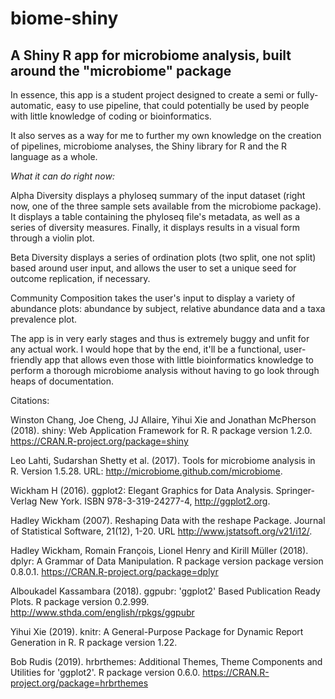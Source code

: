 # biome-shiny
##  A Shiny R app for microbiome analysis, built around the "microbiome" package

In essence, this app is a student project designed to create a semi or fully-automatic, easy to use pipeline, that could potentially be used by people with little knowledge of coding or bioinformatics.

It also serves as a way for me to further my own knowledge on the creation of pipelines, microbiome analyses, the Shiny library for R and the R language as a whole.

*What it can do right now:*

Alpha Diversity displays a phyloseq summary of the input dataset (right now, one of the three sample sets available from the microbiome package). It displays a table containing the phyloseq file's metadata, as well as a series of diversity measures. Finally, it displays results in a visual form through a violin plot.

Beta Diversity displays a series of ordination plots (two split, one not split) based around user input, and allows the user to set a unique seed for outcome replication, if necessary.

Community Composition takes the user's input to display a variety of abundance plots: abundance by subject, relative abundance data and a taxa prevalence plot.

The app is in very early stages and thus is extremely buggy and unfit for any actual work. I would hope that by the end, it'll be a functional, user-friendly app that allows even those with little bioinformatics knowledge to perform a thorough microbiome analysis without having to go look through heaps of documentation.

Citations:

Winston Chang, Joe Cheng, JJ Allaire, Yihui Xie and Jonathan McPherson (2018). shiny: Web Application Framework
for R. R package version 1.2.0. https://CRAN.R-project.org/package=shiny

Leo Lahti, Sudarshan Shetty et al. (2017). Tools for microbiome analysis in R. Version 1.5.28. URL: http://microbiome.github.com/microbiome. 

Wickham H (2016). ggplot2: Elegant Graphics for Data Analysis. Springer-Verlag New York. ISBN 978-3-319-24277-4, http://ggplot2.org.

Hadley Wickham (2007). Reshaping Data with the reshape Package. Journal of Statistical Software, 21(12), 1-20. URL
http://www.jstatsoft.org/v21/i12/.

Hadley Wickham, Romain François, Lionel Henry and Kirill Müller (2018). dplyr: A Grammar of Data Manipulation. R package version package version 0.8.0.1. https://CRAN.R-project.org/package=dplyr


Alboukadel Kassambara (2018). ggpubr: 'ggplot2' Based Publication Ready Plots. R package version 0.2.999.
http://www.sthda.com/english/rpkgs/ggpubr

Yihui Xie (2019). knitr: A General-Purpose Package for Dynamic Report Generation in R. R package version 1.22.

Bob Rudis (2019). hrbrthemes: Additional Themes, Theme Components and Utilities for 'ggplot2'. R package version
0.6.0. https://CRAN.R-project.org/package=hrbrthemes


